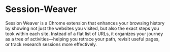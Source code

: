# Session-Weaver
Session Weaver is a Chrome extension that enhances your browsing history by showing not just the websites you visited, but also the exact steps you took within each site. Instead of a flat list of URLs, it organizes your journey as a tree of activities—helping you retrace your path, revisit useful pages, or track research sessions more effectively.
